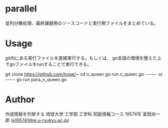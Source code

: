 # parallel

並列分散処理、最終課題用のソースコードと実行用ファイルをまとめている。
 
# Usage

git内にある実行ファイルを直接実行する。もしくは、
go言語の環境を整えた上でgoファイルをrunすることで実行できる。
 
git clone https://github.com/hoge/~
cd n_queen
go run n_queen.go
------ or -----
go run para_n_queen.go

 
# Author
 
作成情報を列挙する
琉球大学 工学部 工学科 知能情報コース
195741E 富田尚一郎
(e195741@ie.u-ryukyu.ac.jp)
